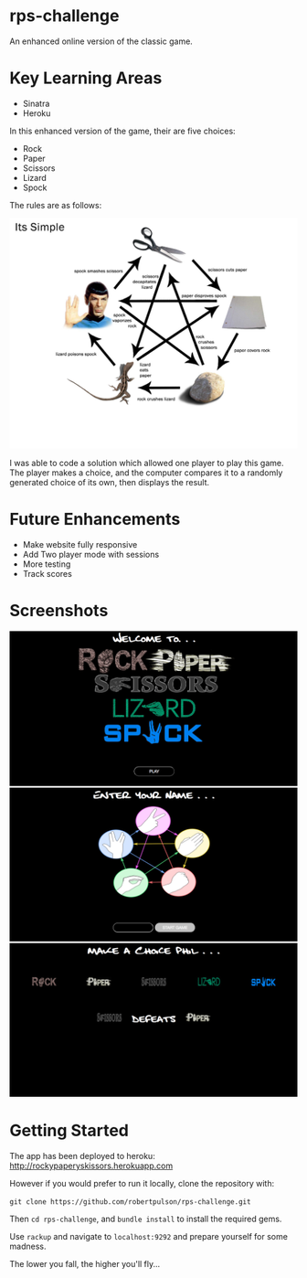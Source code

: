 # rps-challenge

An enhanced online version of the classic game.

# Key Learning Areas

* Sinatra
* Heroku

In this enhanced version of the game, their are five choices:

* Rock
* Paper
* Scissors
* Lizard
* Spock

The rules are as follows:

![ScreenShot](https://github.com/robertpulson/rps-challenge/blob/master/screenshots/RockPaperScissorsLizardSpock.jpg?raw=true)

I was able to code a solution which allowed one player to play this game. The player makes a choice, and the computer compares it to a randomly generated choice of its own, then displays the result.

# Future Enhancements

* Make website fully responsive
* Add Two player mode with sessions
* More testing
* Track scores

# Screenshots

![ScreenShot](https://github.com/robertpulson/rps-challenge/blob/master/screenshots/Screen%20Shot%202015-04-27%20at%2011.26.51.png?raw=true)
![ScreenShot](https://github.com/robertpulson/rps-challenge/blob/master/screenshots/Screen%20Shot%202015-04-27%20at%2011.27.02.png?raw=true)
![ScreenShot](https://github.com/robertpulson/rps-challenge/blob/master/screenshots/Screen%20Shot%202015-04-27%20at%2011.27.19.png?raw=true)

# Getting Started

The app has been deployed to heroku: http://rockypaperyskissors.herokuapp.com

However if you would prefer to run it locally, clone the repository with:

`git clone https://github.com/robertpulson/rps-challenge.git`

Then `cd rps-challenge`, and `bundle install` to install the required gems.

Use `rackup` and navigate to `localhost:9292` and prepare yourself for some madness.

The lower you fall, the higher you'll fly...
